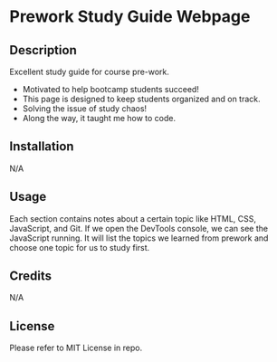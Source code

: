 # Prework Study Guide Webpage

## Description

Excellent study guide for course pre-work.

- Motivated to help bootcamp students succeed!
- This page is designed to keep students organized and on track.
- Solving the issue of study chaos!
- Along the way, it taught me how to code.


## Installation

N/A

## Usage

Each section contains notes about a certain topic like HTML, CSS, JavaScript, and Git. If we open the DevTools console, we can see the JavaScript running. It will list the topics we learned from prework and choose one topic for us to study first.

## Credits

N/A

## License

Please refer to MIT License in repo.

